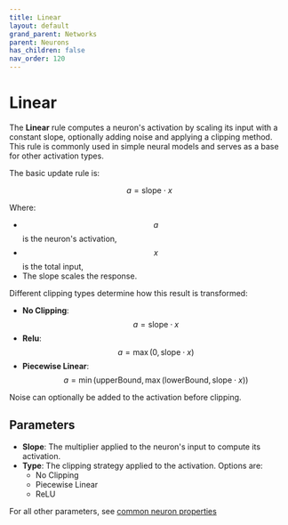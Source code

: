 ```yaml
---
title: Linear
layout: default
grand_parent: Networks
parent: Neurons
has_children: false
nav_order: 120
---
```


# Linear

The **Linear** rule computes a neuron's activation by scaling its input with a constant slope, optionally adding noise and applying a clipping method. This rule is commonly used in simple neural models and serves as a base for other activation types.

The basic update rule is:

$$
a = \text{slope} \cdot x
$$

Where:

- $$a$$ is the neuron's activation,
- $$x$$ is the total input,
- The slope scales the response.

Different clipping types determine how this result is transformed:

- **No Clipping**: $$a = \text{slope} \cdot x$$
- **Relu**: $$a = \max(0, \text{slope} \cdot x)$$
- **Piecewise Linear**: 
  $$
  a = \min(\text{upperBound}, \max(\text{lowerBound}, \text{slope} \cdot x))
  $$

Noise can optionally be added to the activation before clipping.

## Parameters

- **Slope**: The multiplier applied to the neuron's input to compute its activation.
- **Type**: The clipping strategy applied to the activation. Options are:
  - No Clipping
  - Piecewise Linear
  - ReLU
  
For all other parameters, see [common neuron properties](/docs/network/neurons/index#common-neuron-properties)

